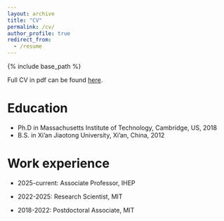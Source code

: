 ```yaml
---
layout: archive
title: "CV"
permalink: /cv/
author_profile: true
redirect_from:
  - /resume
---
```


{% include base_path %}

Full CV in pdf can be found [here](http://yijia-hep.github.io/files/CV_YiJia.pdf).

Education
======
* Ph.D in Massachusetts Institute of Technology, Cambridge, US, 2018
* B.S. in Xi’an Jiaotong University, Xi’an, China, 2012

Work experience
======
* 2025-current: Associate Professor, IHEP

* 2022-2025: Research Scientist, MIT 

* 2018-2022: Postdoctoral Associate, MIT 
  
